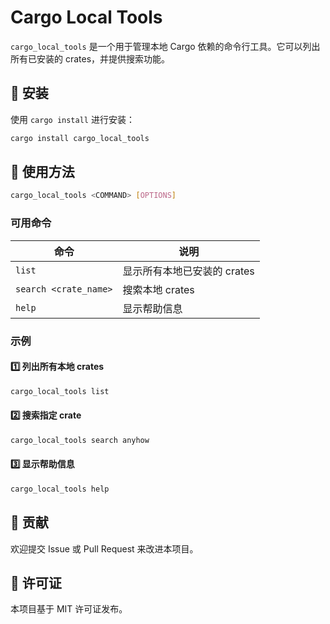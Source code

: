# Cargo Local Tools

`cargo_local_tools` 是一个用于管理本地 Cargo 依赖的命令行工具。它可以列出所有已安装的 crates，并提供搜索功能。

## 🚀 安装

使用 `cargo install` 进行安装：

```sh
cargo install cargo_local_tools
```

## 📌 使用方法

```sh
cargo_local_tools <COMMAND> [OPTIONS]
```

### **可用命令**

| 命令                    | 说明                |
| --------------------- | ----------------- |
| `list`                | 显示所有本地已安装的 crates |
| `search <crate_name>` | 搜索本地 crates       |
| `help`                | 显示帮助信息            |

### **示例**

#### 1️⃣ 列出所有本地 crates

```sh
cargo_local_tools list
```

#### 2️⃣ 搜索指定 crate

```sh
cargo_local_tools search anyhow
```

#### 3️⃣ 显示帮助信息

```sh
cargo_local_tools help
```

## 🔧 贡献

欢迎提交 Issue 或 Pull Request 来改进本项目。

## 📜 许可证

本项目基于 MIT 许可证发布。

